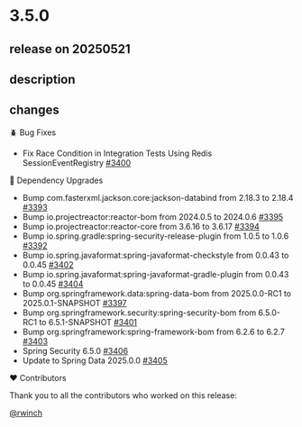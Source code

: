 # 3.5.0

## release on 20250521
## description
## changes
🪲 Bug Fixes

* Fix Race Condition in Integration Tests Using Redis SessionEventRegistry <a href="https://github.com/spring-projects/spring-session/issues/3400" data-hovercard-type="issue" data-hovercard-url="/spring-projects/spring-session/issues/3400/hovercard">#3400</a>

🔨 Dependency Upgrades

* Bump com.fasterxml.jackson.core:jackson-databind from 2.18.3 to 2.18.4 <a href="https://github.com/spring-projects/spring-session/pull/3393" data-hovercard-type="pull_request" data-hovercard-url="/spring-projects/spring-session/pull/3393/hovercard">#3393</a>
* Bump io.projectreactor:reactor-bom from 2024.0.5 to 2024.0.6 <a href="https://github.com/spring-projects/spring-session/pull/3395" data-hovercard-type="pull_request" data-hovercard-url="/spring-projects/spring-session/pull/3395/hovercard">#3395</a>
* Bump io.projectreactor:reactor-core from 3.6.16 to 3.6.17 <a href="https://github.com/spring-projects/spring-session/pull/3394" data-hovercard-type="pull_request" data-hovercard-url="/spring-projects/spring-session/pull/3394/hovercard">#3394</a>
* Bump io.spring.gradle:spring-security-release-plugin from 1.0.5 to 1.0.6 <a href="https://github.com/spring-projects/spring-session/pull/3392" data-hovercard-type="pull_request" data-hovercard-url="/spring-projects/spring-session/pull/3392/hovercard">#3392</a>
* Bump io.spring.javaformat:spring-javaformat-checkstyle from 0.0.43 to 0.0.45 <a href="https://github.com/spring-projects/spring-session/pull/3402" data-hovercard-type="pull_request" data-hovercard-url="/spring-projects/spring-session/pull/3402/hovercard">#3402</a>
* Bump io.spring.javaformat:spring-javaformat-gradle-plugin from 0.0.43 to 0.0.45 <a href="https://github.com/spring-projects/spring-session/pull/3404" data-hovercard-type="pull_request" data-hovercard-url="/spring-projects/spring-session/pull/3404/hovercard">#3404</a>
* Bump org.springframework.data:spring-data-bom from 2025.0.0-RC1 to 2025.0.1-SNAPSHOT <a href="https://github.com/spring-projects/spring-session/pull/3397" data-hovercard-type="pull_request" data-hovercard-url="/spring-projects/spring-session/pull/3397/hovercard">#3397</a>
* Bump org.springframework.security:spring-security-bom from 6.5.0-RC1 to 6.5.1-SNAPSHOT <a href="https://github.com/spring-projects/spring-session/pull/3401" data-hovercard-type="pull_request" data-hovercard-url="/spring-projects/spring-session/pull/3401/hovercard">#3401</a>
* Bump org.springframework:spring-framework-bom from 6.2.6 to 6.2.7 <a href="https://github.com/spring-projects/spring-session/pull/3403" data-hovercard-type="pull_request" data-hovercard-url="/spring-projects/spring-session/pull/3403/hovercard">#3403</a>
* Spring Security 6.5.0 <a href="https://github.com/spring-projects/spring-session/pull/3406" data-hovercard-type="pull_request" data-hovercard-url="/spring-projects/spring-session/pull/3406/hovercard">#3406</a>
* Update to Spring Data 2025.0.0 <a href="https://github.com/spring-projects/spring-session/pull/3405" data-hovercard-type="pull_request" data-hovercard-url="/spring-projects/spring-session/pull/3405/hovercard">#3405</a>

❤️ Contributors

Thank you to all the contributors who worked on this release:

<a class="user-mention notranslate" data-hovercard-type="user" data-hovercard-url="/users/rwinch/hovercard" data-octo-click="hovercard-link-click" data-octo-dimensions="link_type:self" href="https://github.com/rwinch">@rwinch</a>

